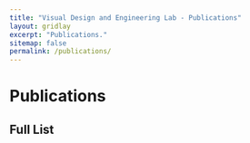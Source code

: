 ```yaml
---
title: "Visual Design and Engineering Lab - Publications"
layout: gridlay
excerpt: "Publications."
sitemap: false
permalink: /publications/
---
```


# Publications

<!-- 
## Highlights

(For a full list see [below](#full-list) or go to [Google Scholar](https://scholar.google.com/citations?user=_X2eOeQAAAAJ&hl=en), [ResearchGate](https://www.researchgate.net/profile/Levent_Kara2))

{% assign number_printed = 0 %}
{% for publi in site.data.publist %}

{% assign even_odd = number_printed | modulo: 2 %}
{% if publi.highlight == 1 %}

{% if even_odd == 0 %}
<div class="row">
{% endif %}

<div class="col-sm-6 clearfix">
 <div class="well">
  <pubtit>{{ publi.title }}</pubtit>
  <img src="{{ site.url }}{{ site.baseurl }}/images/pubpic/{{ publi.image }}" class="img-responsive" width="33%" style="float: left" />
  <p>{{ publi.description }}</p>
  <p><em>{{ publi.authors }}</em></p>
  <p><strong><a href="{{ publi.link.url }}">{{ publi.link.display }}</a></strong></p>
  <p class="text-danger"><strong> {{ publi.news1 }}</strong></p>
  <p> {{ publi.news2 }}</p>
 </div>
</div>

{% assign number_printed = number_printed | plus: 1 %}

{% if even_odd == 1 %}
</div>
{% endif %}

{% endif %}
{% endfor %}

{% assign even_odd = number_printed | modulo: 2 %}
{% if even_odd == 1 %}
</div>
{% endif %}
 -->

<!-- <p> &nbsp; </p> -->


## Full List

<script src="https://bibbase.org/show?bib=http%3A%2F%2Fvdel.me.cmu.edu%2Fvdelresource%2Fpublications%2Flbkrefs.bib&jsonp=1&fullnames=1&theme=default"></script>

<!-- {% for publi in site.data.publist %}

  {{ publi.title }} <br />
  <em>{{ publi.authors }} </em><br /><a href="{{ publi.link.url }}">{{ publi.link.display }}</a>

{% endfor %}
-->

